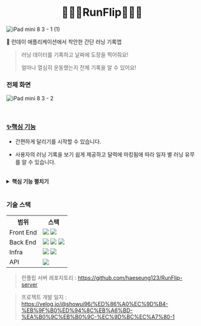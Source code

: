 <div align="center">
  <h1>🏃🏻‍♀️RunFlip🏃🏻‍♂️</h1>
</div>

![iPad mini 8 3 - 1 (1)](https://github.com/haeseung123/RunFlip/assets/106800437/7bd587a0-0d9d-4332-8193-c20d28757318)

🌟 런데이 애플리케이션에서 착안한 간단 러닝 기록앱

> 러닝 데이터를 기록하고 날짜에 도장을 찍어줘요!
> 
> 얼마나 열심히 운동했는지 전체 기록을 알 수 있어요!

<h3>전체 화면</h3>

![iPad mini 8 3 - 2](https://github.com/haeseung123/RunFlip/assets/106800437/6e09f900-e480-4fff-ba8a-dd7e9f270826)


<br>

<h3><u>✨핵심 기능</u></h3>

- 간편하게 달리기를 시작할 수 있습니다.

- 사용자의 러닝 기록을 보기 쉽게 제공하고 달력에 마킹됨에 따라 일자 별 러닝 유무를 알 수 있습니다.

<br>

<details>
<summary><b>핵심 기능 펼치기</b></summary>

<h4>1. 사용자가 러닝을 시작할 수 있어요</h4>
<img src="https://github.com/haeseung123/RunFlip/assets/106800437/f9f236fd-289b-4b2f-86b6-8f89b95ca678" widt="246" height="533">
<li>스톱워치가 시작됨과 동시에 사용자의 러닝이 시작되고 일시정지/종료를 통해 휴식 또는 마무리를 할 수 있습니다.</li>
<li>사용자의 현재위치를 좌표로 받아와 폴리라인을 생성하고 지나온 이동경로를 확인할 수 있습니다.</li>
<li>종료시 경과시간과 이동거리를 기반으로 사용자의 러닝 페이스와 칼로리 데이터를 제공합니다.</li>

<br>

#### [위치정보 구독 중지 처리 문제]

- 폴리 라인은 사용자가 이동하는 좌표 값이 배열로 쌓이고 해당 데이터들이 지도 상의 점으로 인식되어 선을 이어서 시각적으로 제공합니다.
- 위치 정보 구독 함수를 사용하여 위치 정보를 구독하고, 위치 정보가 변경될 때 마다 좌표를 업데이트합니다.

<details>
<summary><b>주요 코드</b></summary>
<div markdown="1">
  
~~~javascript

const [locationSubscription, setLocationSubscription] = useState(null)

useEffect(() => {
  const handleLocationChange = (location) => {
      if(isRunning) {
          const {longitude, latitude} = location.coords
          setCoordinates((prevCoordinates) => [...prevCoordinates, {longitude, latitude}])
      }
  }

  const startLocationSubscription = async () => {
      const subscription = await Location.watchPositionAsync(
          { accuracy: Location.Accuracy.High, distanceInterval: 1 },
          handleLocationChange
      )
      setLocationSubscription(subscription)
  }

  const stopLocationSubscription = () => {
      if(locationSubscription) {
          locationSubscription.remove()
      }
  }

  if(isRunning) {
      startLocationSubscription()
  }
  else {
      stopLocationSubscription()
  }
}, [isRunning])

~~~

</div>
</details>

- 'locationSubscription'는 위치 정보를 감지하기 위해 사용되는 구독을 나타내는 변수로 Location.watchPositionAsync를 호출할 때 반환되는 구독 객체입니다.
- remove라는 메서드가 있어 호출할 경우 해당 구독이 중지되고, 위치 정보 변경을 감지하지 않기 때문에 운동을 마치기 위한 필수 기능입니다.
- 그러나 'locationSubscription' 변수에 할당 된 값이 'undefined'로 반환된 구독 객체가 정상적으로 할당되지 않아 remove 메서드가 동작하지 않았고, 운동을 마칠 수 없다는 것을 알게되었습니다.

- 'Location.watchPositionAsync'는 위치 정보를 비동기적으로 가지고오는 함수임을 알게되어 await을 사용하여 동기적으로 처리할 수 있도록 하였습니다.
- 또한 useEffect 내에서 처리하여 컴포넌트 렌더링 주기와 잘 통합될 수 있도록 하여 중지 구독 객체를 반환받아 이슈를 처리하였습니다.

<br>

<h4>2. 열심히 운동한 데이터를 통합해서 볼 수 있어요</h4>
<img src="https://github.com/haeseung123/RunFlip/assets/106800437/909db329-bf07-4d90-a926-acd14cefac06" widt="246" height="533">
<li>사용자의 프로필 데이터를 보여줍니다.</li>
<li>사용자의 누적된 러닝기록을 합산된 데이터로 확인할 수 있습니다.</li>
<li>러닝한 날엔 날짜에 마킹이 되고 클릭 시 간략한 데이터를 확인할 수 있습니다.</li>

<br>

<h4>3. 전체 기록을 간단 명료하게 확인하고 원하면 상세 데이터를 볼 수 있어요</h4>
<table>
  <th>
    <img src="https://github.com/haeseung123/RunFlip/assets/106800437/983ce151-9112-4020-92a7-4ca8ec55143d" widt="246" height="533">
  </th>
  <th></th>
  <th>
    <img src="https://github.com/haeseung123/RunFlip/assets/106800437/8cf37aaf-08af-4d60-bad9-cd0b4a5f3186" widt="246" height="533">
  </th>
</table>
<li>사용자의 러닝 데이터 배너를 통해 간단하게 제공하고 클릭 시 상세 데이터를 보여줍니다.</li>
<li>상세 화면의 우측 상단 '쓰레기통' 아이콘 클릭 시 해당 데이터가 삭제됩니다.</li>
<li>홈 화면에서 제공되는 전체 기록 데이터에 삭제된 데이터의 수치만큼 계산되고 달력에서도 마킹이 사라진 것을 확인할 수 있습니다.</li>

</details>
<br>

<h3>기술 스택</h3>
<table>
  <th>범위</th>
  <th>스택</th>
  <tr>
    <td>Front End</td>
    <td>
      <img src="https://img.shields.io/badge/React Native-61DAFB?style=flat&logo=react&logoColor=white"/>
      <img src="https://img.shields.io/badge/expo-000020?style=flat&logo=expo&logoColor=white"/>
    </td>
  </tr>
  <tr>
    <td>Back End</td>
    <td>
      <img src="https://img.shields.io/badge/TypeScript-3178C6?style=flat&logo=TypeScript&logoColor=white"/>
      <img src="https://img.shields.io/badge/express-000000?style=flat&logo=express&logoColor=white"/>
      <img src="https://img.shields.io/badge/firebase-FFCA28?style=flat&logo=firebase&logoColor=white"/>
    </td>
  </tr>
  <tr>
    <td>Infra</td>
    <td>
      <img src="https://img.shields.io/badge/amazonaws-232F3E?style=flat&logo=amazonaws&logoColor=white"/>
      <img src="https://img.shields.io/badge/ubuntu-E95420?style=flat&logo=ubuntu&logoColor=white"/>
    </td>
  <tr>
    <td>API</td>
    <td>
      <img src="https://img.shields.io/badge/googlemaps-4285F4?style=flat&logo=googlemaps&logoColor=white"/>
    </td>
  </tr>
</table>

>런플립 서버 레포지토리 : https://github.com/haeseung123/RunFlip-server

>프로젝트 개발 일지 : https://velog.io/@showui96/%ED%86%A0%EC%9D%B4-%EB%9F%B0%ED%94%8C%EB%A6%BD-%EA%B0%9C%EB%B0%9C-%EC%9D%BC%EC%A7%80-1
